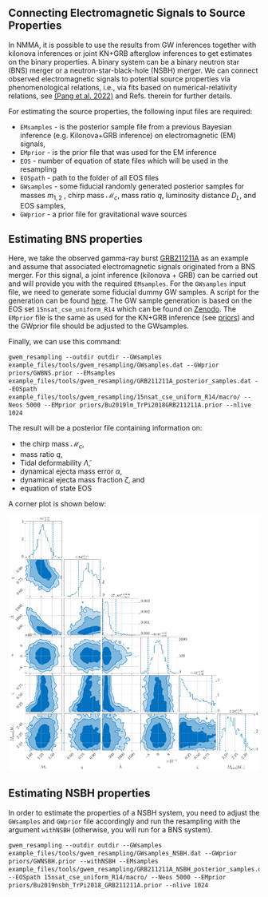 ## Connecting Electromagnetic Signals to Source Properties 

In NMMA, it is possible to use the results from GW inferences together with kilonova inferences or joint KN+GRB afterglow inferences to get estimates on the binary properties. 
A binary system can be a binary neutron star (BNS) merger or a neutron-star-black-hole (NSBH) merger. We can connect observed electromagnetic signals to potential 
source properties via phenomenological relations, i.e., via fits based on numerical-relativity relations, see [(Pang et al. 2022)](https://arxiv.org/pdf/2205.08513.pdf) and Refs. therein for further details. 

For estimating the source properties, the following input files are required:

* `EMsamples` - is the posterior sample file from a previous Bayesian inference (e.g. Kilonova+GRB inference) on electromagnetic (EM) signals,
* `EMprior` - is the prior file that was used for the EM inference 
* `EOS` - number of equation of state files which will be used in the resampling
* `EOSpath` - path to the folder of all EOS files
* `GWsamples` - some fiducial randomly generated posterior samples for masses $m_{1,2}$ , chirp mass $\mathcal{M}_c$, mass ratio $q$, luminosity distance $D_L$, and EOS samples,
* `GWprior` - a prior file for gravitational wave sources

## Estimating BNS properties 

Here, we take the observed gamma-ray burst [GRB211211A](https://arxiv.org/abs/2204.10864) as an example and assume that associated electromagnetic signals 
originated from a BNS merger. For this signal, a joint inference (kilonova + GRB) can be carried out and will provide you with the required `EMsamples`.
For the `GWsamples` input file, we need to generate some fiducial dummy GW samples. A script for the generation can be found [here](https://github.com/nuclear-multimessenger-astronomy/nmma/blob/main/example_files/tools/gwem_resampling/gwsamples_generation.py).
The GW sample generation is based on the EOS set `15nsat_cse_uniform_R14` which can be found on [Zenodo](https://zenodo.org/record/6106130#.Y1pdM9JBxhG). 
The `EMprior` file is the same as used for the KN+GRB inference (see [priors](https://github.com/nuclear-multimessenger-astronomy/nmma/tree/main/priors)) and the GWprior file should be adjusted to the GWsamples. 

Finally, we can use this command:

    gwem_resampling --outdir outdir --GWsamples example_files/tools/gwem_resampling/GWsamples.dat --GWprior priors/GWBNS.prior --EMsamples example_files/tools/gwem_resampling/GRB211211A_posterior_samples.dat --EOSpath example_files/tools/gwem_resampling/15nsat_cse_uniform_R14/macro/ --Neos 5000 --EMprior priors/Bu2019lm_TrPi2018GRB211211A.prior --nlive 1024  

The result will be a posterior file containing information on:

* the chirp mass $\mathcal{M}_c$,
* mass ratio $q$,
* Tidal deformability $\tilde{\Lambda}$,
* dynamical ejecta mass error $α$,
* dynamical ejecta mass fraction $ζ$, and
* equation of state EOS

A corner plot is shown below:

![GWEMcornerplot](images/corner_samples.png)


## Estimating NSBH properties 

In order to estimate the properties of a NSBH system, you need to adjust the `GWsamples` and `GWprior` file accordingly and run the resampling
with the argument `withNSBH` (otherwise, you will run for a BNS system).

    gwem_resampling --outdir outdir --GWsamples example_files/tools/gwem_resampling/GWsamples_NSBH.dat --GWprior priors/GWNSBH.prior --withNSBH --EMsamples example_files/tools/gwem_resampling/GRB211211A_NSBH_posterior_samples.dat --EOSpath 15nsat_cse_uniform_R14/macro/ --Neos 5000 --EMprior priors/Bu2019nsbh_TrPi2018_GRB211211A.prior --nlive 1024  






